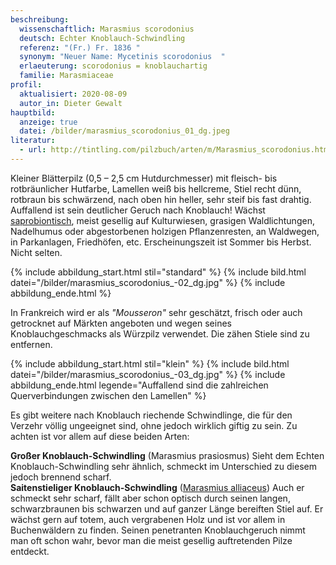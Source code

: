 ```yaml
---
beschreibung:
  wissenschaftlich: Marasmius scorodonius
  deutsch: Echter Knoblauch-Schwindling
  referenz: "(Fr.) Fr. 1836 "
  synonym: "Neuer Name: Mycetinis scorodonius  "
  erlaeuterung: scorodonius = knoblauchartig
  familie: Marasmiaceae
profil:
  aktualisiert: 2020-08-09
  autor_in: Dieter Gewalt
hauptbild:
  anzeige: true
  datei: /bilder/marasmius_scorodonius_01_dg.jpeg
literatur:
  - url: http://tintling.com/pilzbuch/arten/m/Marasmius_scorodonius.html
---
```

Kleiner Blätterpilz (0,5 – 2,5 cm Hutdurchmesser) mit fleisch- bis rotbräunlicher Hutfarbe, Lamellen weiß bis hellcreme, Stiel recht dünn, rotbraun bis schwärzend, nach oben hin heller, sehr steif bis fast drahtig. Auffallend ist sein deutlicher Geruch nach Knoblauch! Wächst [saprobiontisch](saprobiontisch "Glossar"), meist gesellig auf Kulturwiesen, grasigen Waldlichtungen, Nadelhumus oder abgestorbenen holzigen Pflanzenresten, an Waldwegen, in Parkanlagen, Friedhöfen, etc. Erscheinungszeit ist Sommer bis Herbst. Nicht selten.

{% include abbildung_start.html stil="standard" %}
{% include bild.html datei="/bilder/marasmius_scorodonius_-02_dg.jpg" %}
{% include abbildung_ende.html %}

In Frankreich wird er als *"Mousseron"* sehr geschätzt, frisch oder auch getrocknet auf Märkten angeboten und wegen seines Knoblauchgeschmacks als Würzpilz verwendet. Die zähen Stiele sind zu entfernen.

{% include abbildung_start.html stil="klein" %}
{% include bild.html datei="/bilder/marasmius_scorodonius_-03_dg.jpg" %}
{% include abbildung_ende.html legende="Auffallend sind die zahlreichen Querverbindungen zwischen den Lamellen" %}

Es gibt weitere nach Knoblauch riechende Schwindlinge, die für den Verzehr völlig ungeeignet sind, ohne jedoch wirklich giftig zu sein. Zu achten ist vor allem auf diese beiden Arten:

**Großer Knoblauch-Schwindling** (Marasmius prasiosmus) Sieht dem Echten Knoblauch-Schwindling sehr ähnlich, schmeckt im Unterschied zu diesem jedoch brennend scharf.\
**Saitenstieliger Knoblauch-Schwindling** ([Marasmius alliaceus](/pilze/marasmius-alliaceus-saitenstieliger-knoblauchschwindling)) Auch er schmeckt sehr scharf, fällt aber schon optisch durch seinen langen, schwarzbraunen bis schwarzen und auf ganzer Länge bereiften Stiel auf. Er wächst gern auf totem, auch vergrabenen Holz und ist vor allem in Buchenwäldern zu finden. Seinen penetranten Knoblauchgeruch nimmt man oft schon wahr, bevor man die meist gesellig auftretenden Pilze entdeckt.